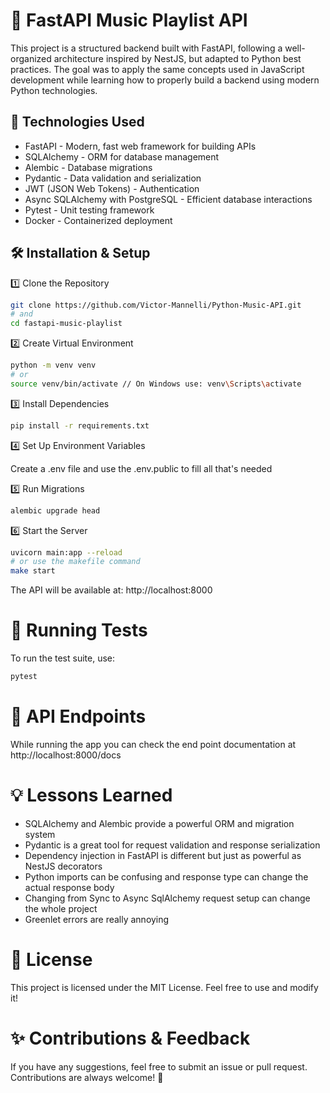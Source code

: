 # 🎵 FastAPI Music Playlist API

This project is a structured backend built with FastAPI, following a well-organized architecture inspired by NestJS, but adapted to Python best practices. The goal was to apply the same concepts used in JavaScript development while learning how to properly build a backend using modern Python technologies.

## 🚀 Technologies Used

- FastAPI - Modern, fast web framework for building APIs <br/>
- SQLAlchemy - ORM for database management <br/>
- Alembic - Database migrations <br/>
- Pydantic - Data validation and serialization <br/>
- JWT (JSON Web Tokens) - Authentication <br/>
- Async SQLAlchemy with PostgreSQL - Efficient database interactions <br/>
- Pytest - Unit testing framework <br/>
- Docker - Containerized deployment <br/>

## 🛠️ Installation & Setup

1️⃣ Clone the Repository

```bash 
git clone https://github.com/Victor-Mannelli/Python-Music-API.git
# and
cd fastapi-music-playlist
```

2️⃣ Create Virtual Environment

```bash 
python -m venv venv
# or
source venv/bin/activate // On Windows use: venv\Scripts\activate
```

3️⃣ Install Dependencies

```bash 
pip install -r requirements.txt
```

4️⃣ Set Up Environment Variables

Create a .env file and use the .env.public to fill all that's needed

5️⃣ Run Migrations

```bash
alembic upgrade head
```

6️⃣ Start the Server

```bash
uvicorn main:app --reload
# or use the makefile command
make start
```

The API will be available at: http://localhost:8000

# 🧪 Running Tests

To run the test suite, use:

```bash
pytest
```

# 📖 API Endpoints

While running the app you can check the end point documentation at http://localhost:8000/docs

# 💡 Lessons Learned

- SQLAlchemy and Alembic provide a powerful ORM and migration system
- Pydantic is a great tool for request validation and response serialization
- Dependency injection in FastAPI is different but just as powerful as NestJS decorators
- Python imports can be confusing and response type can change the actual response body
- Changing from Sync to Async SqlAlchemy request setup can change the whole project 
- Greenlet errors are really annoying

# 📜 License

This project is licensed under the MIT License. Feel free to use and modify it!

# ✨ Contributions & Feedback

If you have any suggestions, feel free to submit an issue or pull request. Contributions are always welcome! 🎉
